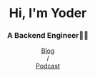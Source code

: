 <h1 align="center">Hi, I'm Yoder</h1>
<h3 align="center">A Backend Engineer👨‍💻</h3>
<div align="center">
  <a href="https://yodering.net">Blog</a>
  <div>/</div>
  <a href="https://podcasts.apple.com/tw/podcast/minorparty/id1711581041">Podcast</a>
</div>
  <!-- <img src="https://github-readme-stats.vercel.app/api/top-langs?username=wuyoder&layout=compact"/> -->
